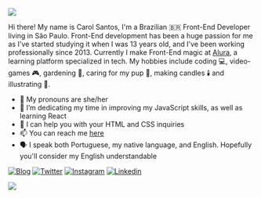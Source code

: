 <img src="https://64.media.tumblr.com/0b61d2b8757033e0595fd59855de2d95/7cf915f60095705b-f8/s75x75_c1/c58113618e81762f0378c9a79019230d1c80cc71.gifv">

Hi there! My name is Carol Santos, I'm a Brazilian 🇧🇷 Front-End Developer living in São Paulo. Front-End development has been a huge passion for me as I've started studying it when I was 13 years old, and I've been working professionally since 2013. Currently I make Front-End magic at [Alura](https://alura.com.br), a learning platform specialized in tech. My hobbies include coding 💻, video-games 🎮, gardening 🌱, caring for my pup 🐶, making candles 🕯️ and illustrating 🎨.

- 🧙 My pronouns are she/her
- 🐤 I’m dedicating my time in improving my JavaScript skills, as well as learning React
- 💬 I can help you with your HTML and CSS inquiries
- 📫 You can reach me [here](https://t.co/fRUSmT7w36?amp=1)
- 🗣️ I speak both Portuguese, my native language, and English. Hopefully you'll consider my English understandable

[![Blog](https://img.shields.io/badge/Blog-olacarol.com.br%2Fblog-orange)](https://olacarol.com.br/blog)
[![Twitter](https://img.shields.io/badge/-Twitter-1ca0f1?style=flat-square&labelColor=1ca0f1&logo=twitter&logoColor=white&link=https://twitter.com/carolsvntos)](https://twitter.com/carolsvntos)
[![Instagram](https://img.shields.io/badge/-Instagram-critical?style=flat-square&labelColor=critical&logo=instagram&logoColor=white&link=https://www.instagram.com/carolsvntos)](https://instagram.com/carolsvntos)
[![Linkedin](https://img.shields.io/badge/-Linkedin-blue?style=flat-square&labelColor=blue&logo=linkedin&logoColor=white&link=https://www.linkedin.com/in/carolsvntos/)](https://www.linkedin.com/in/carolsvntos/)

<img src="https://64.media.tumblr.com/0332c05a88bfacd2f23021c2044e17d8/7cf915f60095705b-a6/s250x400/01413e1018df0d14ee1724e31ab77291070a1954.gifv">
